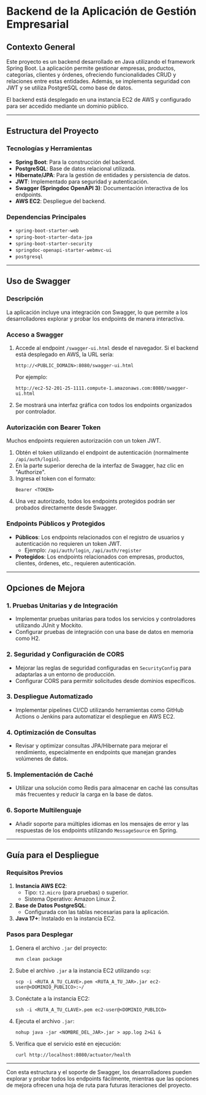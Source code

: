 # Backend de la Aplicación de Gestión Empresarial

## Contexto General
Este proyecto es un backend desarrollado en Java utilizando el framework Spring Boot. La aplicación permite gestionar empresas, productos, categorías, clientes y órdenes, ofreciendo funcionalidades CRUD y relaciones entre estas entidades. Además, se implementa seguridad con JWT y se utiliza PostgreSQL como base de datos.

El backend está desplegado en una instancia EC2 de AWS y configurado para ser accedido mediante un dominio público.

---

## Estructura del Proyecto

### Tecnologías y Herramientas
- **Spring Boot**: Para la construcción del backend.
- **PostgreSQL**: Base de datos relacional utilizada.
- **Hibernate/JPA**: Para la gestión de entidades y persistencia de datos.
- **JWT**: Implementado para seguridad y autenticación.
- **Swagger (Springdoc OpenAPI 3)**: Documentación interactiva de los endpoints.
- **AWS EC2**: Despliegue del backend.

### Dependencias Principales
- `spring-boot-starter-web`
- `spring-boot-starter-data-jpa`
- `spring-boot-starter-security`
- `springdoc-openapi-starter-webmvc-ui`
- `postgresql`

---

## Uso de Swagger

### Descripción
La aplicación incluye una integración con Swagger, lo que permite a los desarrolladores explorar y probar los endpoints de manera interactiva.

### Acceso a Swagger
1. Accede al endpoint `/swagger-ui.html` desde el navegador. Si el backend está desplegado en AWS, la URL sería:
   ```
   http://<PUBLIC_DOMAIN>:8080/swagger-ui.html
   ```
   Por ejemplo:
   ```
   http://ec2-52-201-25-1111.compute-1.amazonaws.com:8080/swagger-ui.html
   ```
2. Se mostrará una interfaz gráfica con todos los endpoints organizados por controlador.

### Autorización con Bearer Token
Muchos endpoints requieren autorización con un token JWT.
1. Obtén el token utilizando el endpoint de autenticación (normalmente `/api/auth/login`).
2. En la parte superior derecha de la interfaz de Swagger, haz clic en "Authorize".
3. Ingresa el token con el formato:
   ```
   Bearer <TOKEN>
   ```
4. Una vez autorizado, todos los endpoints protegidos podrán ser probados directamente desde Swagger.

### Endpoints Públicos y Protegidos
- **Públicos**: Los endpoints relacionados con el registro de usuarios y autenticación no requieren un token JWT.
  - Ejemplo: `/api/auth/login`, `/api/auth/register`
- **Protegidos**: Los endpoints relacionados con empresas, productos, clientes, órdenes, etc., requieren autenticación.

---

## Opciones de Mejora

### 1. **Pruebas Unitarias y de Integración**
   - Implementar pruebas unitarias para todos los servicios y controladores utilizando JUnit y Mockito.
   - Configurar pruebas de integración con una base de datos en memoria como H2.

### 2. **Seguridad y Configuración de CORS**
   - Mejorar las reglas de seguridad configuradas en `SecurityConfig` para adaptarlas a un entorno de producción.
   - Configurar CORS para permitir solicitudes desde dominios específicos.

### 3. **Despliegue Automatizado**
   - Implementar pipelines CI/CD utilizando herramientas como GitHub Actions o Jenkins para automatizar el despliegue en AWS EC2.

### 4. **Optimización de Consultas**
   - Revisar y optimizar consultas JPA/Hibernate para mejorar el rendimiento, especialmente en endpoints que manejan grandes volúmenes de datos.

### 5. **Implementación de Caché**
   - Utilizar una solución como Redis para almacenar en caché las consultas más frecuentes y reducir la carga en la base de datos.

### 6. **Soporte Multilenguaje**
   - Añadir soporte para múltiples idiomas en los mensajes de error y las respuestas de los endpoints utilizando `MessageSource` en Spring.

---

## Guía para el Despliegue

### Requisitos Previos
1. **Instancia AWS EC2**:
   - Tipo: `t2.micro` (para pruebas) o superior.
   - Sistema Operativo: Amazon Linux 2.
2. **Base de Datos PostgreSQL**:
   - Configurada con las tablas necesarias para la aplicación.
3. **Java 17+**: Instalado en la instancia EC2.

### Pasos para Desplegar
1. Genera el archivo `.jar` del proyecto:
   ```
   mvn clean package
   ```
2. Sube el archivo `.jar` a la instancia EC2 utilizando `scp`:
   ```
   scp -i <RUTA_A_TU_CLAVE>.pem <RUTA_A_TU_JAR>.jar ec2-user@<DOMINIO_PUBLICO>:~/
   ```
3. Conéctate a la instancia EC2:
   ```
   ssh -i <RUTA_A_TU_CLAVE>.pem ec2-user@<DOMINIO_PUBLICO>
   ```
4. Ejecuta el archivo `.jar`:
   ```
   nohup java -jar <NOMBRE_DEL_JAR>.jar > app.log 2>&1 &
   ```
5. Verifica que el servicio esté en ejecución:
   ```
   curl http://localhost:8080/actuator/health
   ```

---

Con esta estructura y el soporte de Swagger, los desarrolladores pueden explorar y probar todos los endpoints fácilmente, mientras que las opciones de mejora ofrecen una hoja de ruta para futuras iteraciones del proyecto.

